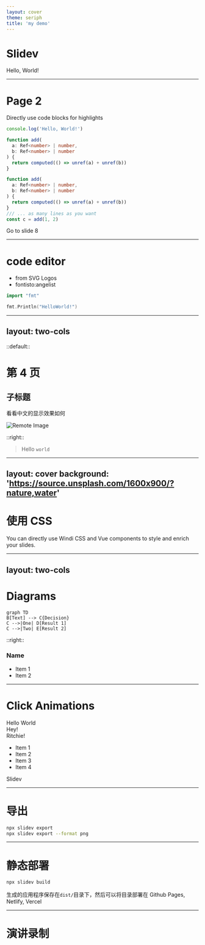 ```yaml
---
layout: cover
theme: seriph
title: 'my demo'
---
```


# Slidev
Hello, World!

---

# Page 2

Directly use code blocks for highlights

```ts {0}
console.log('Hello, World!')
```

```ts {2,3|5|all}
function add(
  a: Ref<number> | number,
  b: Ref<number> | number
) {
  return computed(() => unref(a) + unref(b))
}
```

```ts {2|3|7|12} {maxHeight: '100px'}
function add(
  a: Ref<number> | number,
  b: Ref<number> | number
) {
  return computed(() => unref(a) + unref(b))
}
/// ... as many lines as you want
const c = add(1, 2)
```

<Link to="8">Go to slide 8</Link>

---

# code editor

* <logos-vue /> from SVG Logos
* <fontisto-app-store class="text-3xl text-red-400 mx-2" /> fontisto:angelist

```go {monaco}
import "fmt"

fmt.Println("HelloWorld!")
```

<!-- This is a note -->

---
layout: two-cols
---

::default::

# 第 4 页
## 子标题
看看中文的显示效果如何

![Remote Image](https://sli.dev/favicon.png)

::right::

> Hello `world`

<style>
blockquote {
  code {
    @apply text-teal-500 dark:text-teal-400;
  }
}
</style>

---
layout: cover
background: 'https://source.unsplash.com/1600x900/?nature,water'
---

# 使用 CSS
You can directly use Windi CSS and Vue components to style and enrich your slides.

<div class="p-3">
  <Tweet id="1001" />
</div>

---
layout: two-cols
---

# Diagrams

```mermaid {theme: 'neutral', scale: 0.8}
graph TD
B[Text] --> C{Decision}
C -->|One| D[Result 1]
C -->|Two| E[Result 2]
```

::right::
<div class="grid pt-4 gap-4 grids-cols-[100px,1fr]">

### Name

- Item 1
- Item 2

</div>

---

# Click Animations

<!-- Component usage: this will be invisible until you press "next" -->
<v-click>
Hello World
</v-click>

<!-- Directive usage: this will be invisible until you press "next" the second time -->
<div v-click class="text-xl p-2">
Hey!
</div>
<!-- v-after 会在上一个 v-click 触发后使元素可见 -->
<div v-after class="text-xl p-2">Ritchie!</div>

<!-- v-clicks 仅作为组件提供。它可以快速将其子元素全部添加 v-click 指令。它在列表中尤为实用。 -->
<v-clicks>

- Item 1
- Item 2
- Item 3
- Item 4

</v-clicks>

<!-- ：Slidev 会预加载下一张幻灯片以提高性能，这意味着动画可能会在你导航到该页面之前就开始了。为了使其正常工作，你可以禁用指定幻灯片的预加载: preload: fasle 或者使用 v-if -->
<div
  v-if="$slidev.nav.currentPage === 7"
  v-motion
  :initial="{ x: -80 }"
  :enter="{ x: 0 }">
  Slidev
</div>

---

# 导出

```bash
npx slidev export
npx slidev export --format png
```

---

# 静态部署

```bash
npx slidev build
```

生成的应用程序保存在`dist/`目录下，然后可以将目录部署在 Github Pages, Netlify, Vercel

---

# 演讲录制

